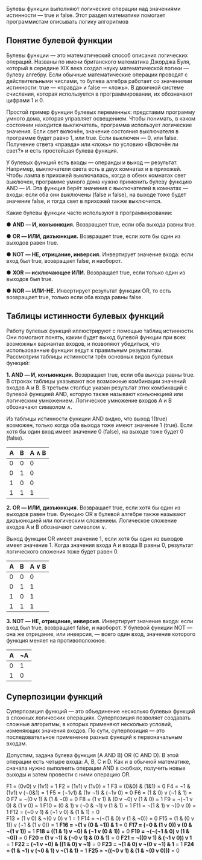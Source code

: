
Булевы функции выполняют логические операции над значениями истинности — true и false. Этот раздел математики помогает программистам описывать логику алгоритмов

## Понятие булевой функции

Булевы функции — это математический способ описания логических операций. Названы по имени британского математика Джорджа Буля, который в середине XIX века создал науку математической логики — булеву алгебру. Если обычные математические операции проводят с действительными числами, то булева алгебра работает со значениями истинности: true — «правда» и false — «ложь». В двоичной системе счисления, которая используется в программировании, их обозначают цифрами 1 и 0.  
  
Простой пример функции булевых переменных: представим программу умного дома, которая управляет освещением. Чтобы понимать, в каком состоянии находится выключатель, программа использует логические значения. Если свет включён, значение состояния выключателя в программе будет равно 1, или true. Если выключен — 0, или false. Получение ответа «правда» или «ложь» по условию «Включён ли свет?» и есть простейшая булева функция.  
  
У булевых функций есть входы — операнды и выход — результат. Например, выключатели света есть в двух комнатах и в прихожей. Чтобы лампа в прихожей выключалась, когда в обеих комнатах свет выключен, программе умного дома нужно применить булеву функцию AND — И. Эта функция берёт значения с выключателей в комнатах — входы: если оба они выключены (false и false), на выходе тоже будет значение false, и тогда свет в прихожей также выключится.  
  
Какие булевы функции часто используют в программировании:  
  
● **AND — И, конъюнкция.** Возвращает true, если оба выхода равны true.  
  
● **OR — ИЛИ, дизъюнкция.** Возвращает true, если хотя бы один из выходов равен true.  
  
● **NOT — НЕ, отрицание, инверсия.** Инвертирует значение входа: если вход был true, возвращает false, и наоборот.  
  
● **XOR — исключающее ИЛИ.** Возвращает true, если только один из выходов был true.  
  
● **NOR — ИЛИ-НЕ.** Инвертирует результат функции OR, то есть возвращает true, только если оба входа равны false.  


## Таблицы истинности булевых функций

Работу булевых функций иллюстрируют с помощью таблиц истинности. Они помогают понять, каким будет выход булевой функции при всех возможных вариантах входов, и позволяют убедиться, что использованные функции ведут к правильным результатам. Рассмотрим таблицы истинности трёх основных видов булевых функций:  
  
**1. AND — И, конъюнкция.** Возвращает true, если оба выхода равны true. В строках таблицы указывают все возможные комбинации значений входов A и B. В третьем столбце указан результат этих комбинаций с булевой функцией AND, которую также называют конъюнкцией или логическим умножением. Логическое умножение входов A и B обозначают символом ∧.  
  
Из таблицы истинности функции AND видно, что выход 1(true) возможен, только когда оба выхода тоже имеют значение 1 (true). Если хотя бы один вход имеет значение 0 (false), на выходе тоже будет 0 (false).

|**A**|**B**|**A** ∧ **B**|
|---|---|---|
|0|0|0|
|0|1|0|
|1|0|0|
|1|1|1|

**2. OR — ИЛИ, дизъюнкция.** Возвращает true, если хотя бы один из выходов равен true. Функцию OR в булевой алгебре также называют дизъюнкцией или логическим сложением. Логическое сложение входов A и B обозначают символом ∨.  
  
Выход функции OR имеет значение 1, если хотя бы один из выходов имеет значение 1. Когда значения входа A и входа B равны 0, результат логического сложения тоже будет равен 0.

| **A** | **B** | **A** ∨ **B** |
| ----- | ----- | ------------- |
| 0     | 0     | 0             |
| 0     | 1     | 1             |
| 1     | 0     | 1             |
| 1     | 1     | 1             |

**3. NOT — НЕ, отрицание, инверсия.** Инвертирует значение входа: если вход был true, возвращает false, и наоборот. У булевой функции NOT — она же отрицание, или инверсия, — всего один вход, значение которого функция меняет на противоположное.  

| **A** | **¬A** |
| ----- | ------ |
| 0     | 1      |
| 1     | 0      |


## Суперпозиции функций

Суперпозиция функций — это объединение несколько булевых функций в сложных логических операциях. Суперпозиция позволяет создавать сложные алгоритмы, в которых применяют несколько условий, изменяющих значения входов. По сути, суперпозиция — это последовательное применение разных функций к первоначальным входам.  
  
Допустим, задана булева функция (A AND B) OR (C AND D). В этой операции есть четыре входа: A, B, С и D. Как и в обычной математике, сначала нужно выполнить операции AND в скобках, получить новые выходы и затем провести с ними операцию OR.


F1 = (0v0) v (1v1) = 1
F2 = (1v1) v (1v0) = 1
F3 = (0&0) & (1&1) = 0
F4 = ¬1 & (1v1) v (¬0&1) = 1
F5 = (¬1v1) & (1v ¬1) & (¬1v 0) = 0 
F6 = (1 & 0) v (¬1 & 1) = 0
F7 = ¬(0 v 1) & (1 & ¬0) = 0
F8 = (1 v 1) & (0 v ¬0) v (1 & 0)  = 1
F9 = ¬(¬1 v 0) & (1 v 0) = 1
F10 = (0 & 1) v (¬0 & ¬1) v (1 & 1) = 1
F11 = ¬(1 & 1) v ¬(0 v 0) = 1
F12 = (¬0 v 1) & (¬1 v 0) & (1 & 1) = 0  
F13 = (1 v 0) & ¬(0 v 0) v 1 = 1
F14 = ¬(¬(1 & 0) v (1 & ¬0)) = 0
F15 = (1 & (0 v 1)) v (¬1 & (1 v 0)) = 1
**F16 = ¬(1 v (0 & ¬1)) & 1** = 0
**F17 = (¬0 & (1 v 0)) v (0 & ¬(1 v 1))** = 1
**F18 = ((1 & 1) v ¬0) & (¬1 v (0 & 1))** = 0
**F19 = ¬(¬(¬1 & 0) v (1 & ¬0))** = 0
**F20 = (1 v ¬1) & (¬0 v 1) & (0 & 1)** = 0
**F21 = ¬((0 v 1) & (¬1 v 0)) v 1** = 1
**F22 = (¬1 v ¬0) & ((1 & 0) v ¬1)** = 0
**F23 = ¬(1 & 0) v ¬(0 v ¬1) & 1** = 1
**F24 = (1 & ¬1) v (¬0 & 1) v ¬(1 & 1)** = 1
**F25 = ¬((¬0 v 1) & (1 & ¬(0 v 0)))** = 0